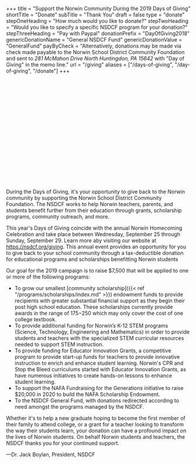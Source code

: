 +++
title               = "Support the Norwin Community During the 2019 Days of Giving"
shortTitle          = "Donate"
subTitle            = "Thank You"
draft               = false
type                = "donate"
stepOneHeading      = "How much would you like to donate?"
stepTwoHeading      = "Would you like to specify a specific NSDCF program for your donation?"
stepThreeHeading    = "Pay with Paypal"
donationPrefix      = "DayOfGiving2018"
genericDonationName = "General NSDCF Fund"
genericDonationValue = "GeneralFund"
payByCheck          = "Alternatively, donations may be made via check made payable to the Norwin School District Community Foundation and sent to *281 McMahon Drive North Huntingdon, PA 15642*  with \"Day of Giving\" in the memo line."
url = "/giving"
aliases = ["/days-of-giving", "/day-of-giving", "/donate"]
+++

<script src="https://fast.wistia.com/embed/medias/iv5p0s01gy.jsonp" async></script><script src="https://fast.wistia.com/assets/external/E-v1.js" async></script><div class="wistia_responsive_padding" style="padding:56.25% 0 0 0;position:relative;"><div class="wistia_responsive_wrapper" style="height:100%;left:0;position:absolute;top:0;width:100%;"><div class="wistia_embed wistia_async_iv5p0s01gy videoFoam=true" style="height:100%;position:relative;width:100%"><div class="wistia_swatch" style="height:100%;left:0;opacity:0;overflow:hidden;position:absolute;top:0;transition:opacity 200ms;width:100%;"><img src="https://fast.wistia.com/embed/medias/iv5p0s01gy/swatch" style="filter:blur(5px);height:100%;object-fit:contain;width:100%;" alt="" aria-hidden="true" onload="this.parentNode.style.opacity=1;" /></div></div></div></div>

During the Days of Giving, it's your opportunity to give back to the Norwin community by supporting the Norwin School District Community Foundation. The NSDCF works to help Norwin teachers, parents, and students benefit further from their education through grants, scholarship programs, community outreach, and more.

This year's Days of Giving coincide with the annual Norwin Homecoming Celebration and take place between Wednesday, September 25 through Sunday, September 29. Learn more aby visiting our website at https://nsdcf.org/giving. This annual event provides an opportunity for you to give back to your school community through a tax-deductible donation for educational programs and scholarships benefitting Norwin students

Our goal for the 2019 campaign is to raise $7,500 that will be applied to one or more of the following programs:

* To grow our smallest [community scholarship]({{< ref "/programs/scholarships/index.md" >}}) endowment funds to provide recipients with greater substantial financial support as they begin their post high school education. These scholarships currently provide awards in the range of $175-$250 which may only cover the cost of one college textbook. 
* To provide additional funding for Norwin’s K-12 STEM programs (Science, Technology, Engineering and Mathematics) in order to provide students and teachers with the specialized STEM curricular resources needed to support STEM instruction.
* To provide funding for Educator Innovation Grants, a competitive program to provide start-up funds for teachers to provide innovative instruction to enrich and enhance student learning. Norwin's CPR and Stop the Bleed curriculums started with Educator Innovation Grants, as have numerous initiatives to create hands-on lessons to enhance student learning. 
* To support the NAFA Fundraising for the Generations initiative to raise $20,000 in 2020 to build the NAFA Scholarship Endowment.
* To the NSDCF General Fund, with donations redirected according to need amongst the programs managed by the NSDCF.

Whether it's to help a new graduate hoping to become the first member of their family to attend college, or a grant for a teacher looking to transform the way their students learn, your donation can have a profound impact on the lives of Norwin students. On behalf Norwin students and teachers, the NSDCF thanks you for your continued support.

&mdash;Dr. Jack Boylan, President, NSDCF
